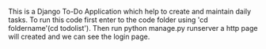 This is a Django To-Do Application which help to create and maintain daily tasks.
To run this code first enter to the code folder using 'cd foldername'(cd todolist').
Then run python manage.py runserver a http page will created and we can see the login page.
